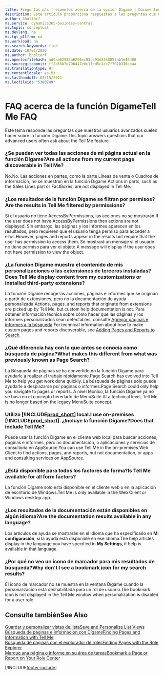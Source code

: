 ```yaml
---
title: Preguntas más frecuentes acerca de la opción Dígame | Documentos de Microsoft
description: Este artículo proporciona respuestas a las preguntas que nuestros socios y clientes suelen hacer sobre la función Dígame.
author: bholtorf
ms.service: dynamics365-business-central
ms.topic: conceptual
ms.devlang: na
ms.tgt_pltfrm: na
ms.workload: na
ms.search.keywords: find
ms.date: 10/01/2020
ms.author: bholtorf
ms.openlocfilehash: ad9aa62555a6296ec03cc93d8488855ab1e46d88
ms.sourcegitcommit: ff2b55b7e790447e0c1fcd5c2ec7f7610338ebaa
ms.translationtype: HT
ms.contentlocale: es-MX
ms.lasthandoff: 02/15/2021
ms.locfileid: "5380749"
---
```

# <a name="tell-me-faq"></a><span data-ttu-id="4e313-103">FAQ acerca de la función Dígame</span><span class="sxs-lookup"><span data-stu-id="4e313-103">Tell Me FAQ</span></span>
<span data-ttu-id="4e313-104">Este tema responde las preguntas que nuestros usuarios avanzados suelen hacer sobre la función Dígame.</span><span class="sxs-lookup"><span data-stu-id="4e313-104">This topic answers questions that our advanced users often ask about the Tell Me feature.</span></span>

### <a name="are-all-actions-from-my-current-page-discoverable-in-tell-me"></a><span data-ttu-id="4e313-105">¿Se pueden ver todas las acciones de mi página actual en la función Dígame?</span><span class="sxs-lookup"><span data-stu-id="4e313-105">Are all actions from my current page discoverable in Tell Me?</span></span>
<span data-ttu-id="4e313-106">No.</span><span class="sxs-lookup"><span data-stu-id="4e313-106">No.</span></span> <span data-ttu-id="4e313-107">Las acciones en partes, como la parte Líneas de venta o Cuadros de información, no se muestran en la función Dígame.</span><span class="sxs-lookup"><span data-stu-id="4e313-107">Actions in parts, such as the Sales Lines part or FactBoxes, are not displayed in Tell Me.</span></span>

### <a name="are-the-results-in-tell-me-filtered-by-permissions"></a><span data-ttu-id="4e313-108">¿Los resultados de la función Dígame se filtran por permisos?</span><span class="sxs-lookup"><span data-stu-id="4e313-108">Are the results in Tell Me filtered by permissions?</span></span>
<span data-ttu-id="4e313-109">Si el usuario no tiene AccessByPermissions, las acciones no se mostrarán.</span><span class="sxs-lookup"><span data-stu-id="4e313-109">If the user does not have AccessByPermissions then actions are not displayed.</span></span> <span data-ttu-id="4e313-110">Sin embargo, las páginas y los informes aparecen en los resultados, pero requieren que el usuario tenga permiso para acceder a ellos.</span><span class="sxs-lookup"><span data-stu-id="4e313-110">However, pages and reports appear in the results but require that the user has permission to access them.</span></span> <span data-ttu-id="4e313-111">Se mostrará un mensaje si el usuario no tiene permiso para ver el objeto.</span><span class="sxs-lookup"><span data-stu-id="4e313-111">A message will display if the user does not have permission to view the object.</span></span>

### <a name="does-tell-me-display-content-from-my-customizations-or-installed-third-party-extensions"></a><span data-ttu-id="4e313-112">¿La función Dígame muestra el contenido de mis personalizaciones o las extensiones de terceros instaladas?</span><span class="sxs-lookup"><span data-stu-id="4e313-112">Does Tell Me display content from my customizations or installed third-party extensions?</span></span>
<span data-ttu-id="4e313-113">La función Dígame recoge las acciones, páginas e informes que se originan a partir de extensiones, pero no la documentación de ayuda personalizada.</span><span class="sxs-lookup"><span data-stu-id="4e313-113">Actions, pages, and reports that originate from extensions are picked up by Tell Me, but custom help documentation is not.</span></span> <span data-ttu-id="4e313-114">Para obtener información técnica sobre cómo hacer que las páginas y los informes personalizados sean detectables, consulte [Agregar páginas e informes a la búsqueda](/dynamics365/business-central/dev-itpro/developer/devenv-al-menusuite-functionality).</span><span class="sxs-lookup"><span data-stu-id="4e313-114">For technical information about how to make custom pages and reports discoverable, see [Adding Pages and Reports to Search](/dynamics365/business-central/dev-itpro/developer/devenv-al-menusuite-functionality).</span></span>

### <a name="what-makes-this-different-from-what-was-previously-known-as-page-search"></a><span data-ttu-id="4e313-115">¿Qué diferencia hay con lo que antes se conocía como búsqueda de página?</span><span class="sxs-lookup"><span data-stu-id="4e313-115">What makes this different from what was previously known as Page Search?</span></span>
<span data-ttu-id="4e313-116">La Búsqueda de páginas se ha convertido en la función Dígame para ayudarle a realizar el trabajo rápidamente.</span><span class="sxs-lookup"><span data-stu-id="4e313-116">Page Search has evolved into Tell Me to help you get work done quickly.</span></span> <span data-ttu-id="4e313-117">La búsqueda de páginas solo puede ayudarle a desplazarse por páginas o informes.</span><span class="sxs-lookup"><span data-stu-id="4e313-117">Page Search could only help you navigate to pages or reports.</span></span> <span data-ttu-id="4e313-118">A nivel técnico, la función Dígame ya no se basa en el concepto heredado de MenuSuite.</span><span class="sxs-lookup"><span data-stu-id="4e313-118">At a technical level, Tell Me is no longer based on the legacy MenuSuite concept.</span></span>

### <a name="i-use-on-premises-prod_short-does-that-include-tell-me"></a><span data-ttu-id="4e313-119">Utilizo [!INCLUDE[prod_short](includes/prod_short.md)] local.</span><span class="sxs-lookup"><span data-stu-id="4e313-119">I use on-premises [!INCLUDE[prod_short](includes/prod_short.md)].</span></span> <span data-ttu-id="4e313-120">¿Incluye la función Dígame?</span><span class="sxs-lookup"><span data-stu-id="4e313-120">Does that include Tell Me?</span></span>
<span data-ttu-id="4e313-121">Puede usar la función Dígame en el cliente web local para buscar acciones, páginas e informes, pero no documentación, o aplicaciones y servicios de consultoría en AppSource.</span><span class="sxs-lookup"><span data-stu-id="4e313-121">You can use Tell Me in the on-premises Web Client to find actions, pages, and reports, but not documentation, or apps and consulting services on AppSource.</span></span>

### <a name="is-tell-me-available-for-all-form-factors"></a><span data-ttu-id="4e313-122">¿Está disponible para todos los factores de forma?</span><span class="sxs-lookup"><span data-stu-id="4e313-122">Is Tell Me available for all form factors?</span></span>
<span data-ttu-id="4e313-123">La función Dígame solo está disponible en el cliente web o en la aplicación de escritorio de Windows.</span><span class="sxs-lookup"><span data-stu-id="4e313-123">Tell Me is only available in the Web Client or Windows desktop app.</span></span>

### <a name="are-the-documentation-results-available-in-any-language"></a><span data-ttu-id="4e313-124">¿Los resultados de la documentación están disponibles en algún idioma?</span><span class="sxs-lookup"><span data-stu-id="4e313-124">Are the documentation results available in any language?</span></span>
<span data-ttu-id="4e313-125">Los artículos de ayuda se mostrarán en el idioma que ha especificado en **Mi configuración**, si la ayuda está disponible en ese idioma.</span><span class="sxs-lookup"><span data-stu-id="4e313-125">The help articles display in the language you have specified in **My Settings**, if help is available in that language.</span></span>

### <a name="why-dont-i-see-a-bookmark-icon-for-my-search-results"></a><span data-ttu-id="4e313-126">¿Por qué no veo un icono de marcador para mis resultados de búsqueda?</span><span class="sxs-lookup"><span data-stu-id="4e313-126">Why don't I see a bookmark icon for my search results?</span></span>
<span data-ttu-id="4e313-127">El icono de marcador no se muestra en la ventana Dígame cuando la personalización está deshabilitada para un rol de usuario.</span><span class="sxs-lookup"><span data-stu-id="4e313-127">The bookmark icon is not displayed in the Tell Me window when personalization is disabled for a user role.</span></span>


## <a name="see-also"></a><span data-ttu-id="4e313-128">Consulte también</span><span class="sxs-lookup"><span data-stu-id="4e313-128">See Also</span></span>  
[<span data-ttu-id="4e313-129">Guardar y personalizar vistas de lista</span><span class="sxs-lookup"><span data-stu-id="4e313-129">Save and Personalize List Views</span></span>](ui-views.md)  
[<span data-ttu-id="4e313-130">Búsqueda de páginas e información con Dígame</span><span class="sxs-lookup"><span data-stu-id="4e313-130">Finding Pages and Information with Tell Me</span></span>](ui-search.md)  
[<span data-ttu-id="4e313-131">Búsqueda de páginas con el explorador de roles</span><span class="sxs-lookup"><span data-stu-id="4e313-131">Finding Pages with the Role Explorer</span></span>](ui-role-explorer.md)  
[<span data-ttu-id="4e313-132">Marque una página o informe en su área de tareas</span><span class="sxs-lookup"><span data-stu-id="4e313-132">Bookmark a Page or Report on Your Role Center</span></span>](ui-bookmarks.md)


[!INCLUDE[footer-include](includes/footer-banner.md)]